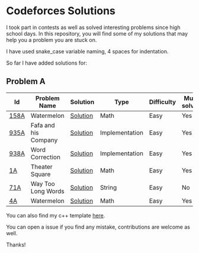 # Codeforces Solutions

I took part in contests as well as solved interesting problems since high school days.
In this repository, you will find some of my solutions that may help you a problem you are stuck on.

I have used snake_case variable naming, 4 spaces for indentation.

So far I have added solutions for:

## Problem A

| Id         | Problem Name         | Solution       | Type           | Difficulty | Must solve? |
| ---------- | -------------------- | -------------- | -------------- | ---------- | ----------- |
| [158A][p6] | Watermelon           | [Solution][g6] | Math           | Easy       | Yes         |
| [935A][p5] | Fafa and his Company | [Solution][g5] | Implementation | Easy       | Yes         |
| [938A][p4] | Word Correction      | [Solution][g4] | Implementation | Easy       | Yes         |
| [1A][p3]   | Theater Square       | [Solution][g3] | Math           | Easy       | Yes         |
| [71A][p2]  | Way Too Long Words   | [Solution][g2] | String         | Easy       | No          |
| [4A][p1]   | Watermelon           | [Solution][g1] | Math           | Easy       | Yes         |

You can also find my c++ template [here](https://github.com/JubayerJoy/Codeforces-Solutions/blob/master/template.cpp).

You can open a issue if you find any mistake, contributions are welcome as well.

Thanks!

<!-- Problem Link -->

[p6]: https://codeforces.com/contest/158/problem/A
[p5]: https://codeforces.com/contest/935/problem/A
[p4]: https://codeforces.com/contest/938/problem/A
[p3]: https://codeforces.com/contest/71/problem/A
[p2]: https://codeforces.com/contest/1/problem/A
[p1]: https://codeforces.com/contest/4/problem/A

<!-- Github Link --->

[g6]: https://github.com/JubayerJoy/Codeforces-Solutions/blob/master/Codes/158A%20Next%20Round.cpp
[g5]: https://github.com/JubayerJoy/Codeforces-Solutions/blob/master/Codes/935A%20Fafa%20and%20his%20Company.cpp
[g4]: https://github.com/JubayerJoy/Codeforces-Solutions/blob/master/Codes/938A%20Word%20Correction.cpp
[g3]: https://github.com/JubayerJoy/Codeforces-Solutions/blob/master/Codes/1A%20Theater%20Square.cpp
[g2]: https://github.com/JubayerJoy/Codeforces-Solutions/blob/master/Codes/71A%20Way%20Too%20Long%20Words.cpp
[g1]: https://github.com/JubayerJoy/Codeforces-Solutions/blob/master/Codes/4A%20Watermelon.cpp
